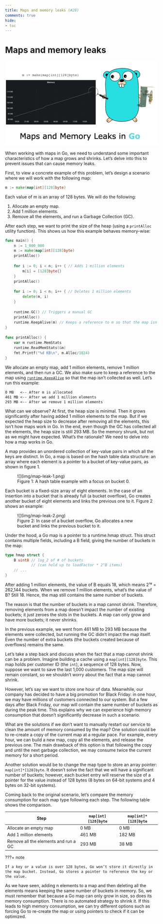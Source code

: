 ```yaml
---
title: Maps and memory leaks (#28)
comments: true
hide:
- toc
---
```


# Maps and memory leaks

![](img/28-maps-memory-leaks.png)

When working with maps in Go, we need to understand some important characteristics of how a map grows and shrinks. Let’s delve into this to prevent issues that can cause memory leaks.

First, to view a concrete example of this problem, let’s design a scenario where we will work with the following map:

```go
m := make(map[int][128]byte)
```

Each value of m is an array of 128 bytes. We will do the following:

1. Allocate an empty map.
2. Add 1 million elements.
3. Remove all the elements, and run a Garbage Collection (GC).

After each step, we want to print the size of the heap (using a `printAlloc` utility function). This shows us how this example behaves memory-wise:

```go
func main() {
	n := 1_000_000
	m := make(map[int][128]byte)
	printAlloc()

	for i := 0; i < n; i++ { // Adds 1 million elements
		m[i] = [128]byte{}
	}
	printAlloc()

	for i := 0; i < n; i++ { // Deletes 1 million elements
		delete(m, i)
	}

	runtime.GC() // Triggers a manual GC
	printAlloc()
	runtime.KeepAlive(m) // Keeps a reference to m so that the map isn’t collected
}

func printAlloc() {
	var m runtime.MemStats
	runtime.ReadMemStats(&m)
	fmt.Printf("%d KB\n", m.Alloc/1024)
}
```

We allocate an empty map, add 1 million elements, remove 1 million elements, and then run a GC. We also make sure to keep a reference to the map using [`runtime.KeepAlive`](https://pkg.go.dev/runtime#KeepAlive) so that the map isn’t collected as well. Let’s run this example:

```
0 MB   <-- After m is allocated
461 MB <-- After we add 1 million elements
293 MB <-- After we remove 1 million elements
```

What can we observe? At first, the heap size is minimal. Then it grows significantly after having added 1 million elements to the map. But if we expected the heap size to decrease after removing all the elements, this isn’t how maps work in Go. In the end, even though the GC has collected all the elements, the heap size is still 293 MB. So the memory shrunk, but not as we might have expected. What’s the rationale? We need to delve into how a map works in Go.

A map provides an unordered collection of key-value pairs in which all the keys are distinct. In Go, a map is based on the hash table data structure: an array where each element is a pointer to a bucket of key-value pairs, as shown in figure 1.

<figure markdown>
  ![](img/map-leak-1.png)
  <figcaption>Figure 1: A hash table example with a focus on bucket 0.</figcaption>
</figure>

Each bucket is a fixed-size array of eight elements. In the case of an insertion into a bucket that is already full (a bucket overflow), Go creates another bucket of eight elements and links the previous one to it. Figure 2 shows an example:

<figure markdown>
  ![](img/map-leak-2.png)
  <figcaption>Figure 2: In case of a bucket overflow, Go allocates a new bucket and links the previous bucket to it.</figcaption>
</figure>


Under the hood, a Go map is a pointer to a runtime.hmap struct. This struct contains multiple fields, including a B field, giving the number of buckets in the map:

```go
type hmap struct {
    B uint8 // log_2 of # of buckets
            // (can hold up to loadFactor * 2^B items)
    // ...
}
```

After adding 1 million elements, the value of B equals 18, which means 2¹⁸ = 262,144 buckets. When we remove 1 million elements, what’s the value of B? Still 18. Hence, the map still contains the same number of buckets.

The reason is that the number of buckets in a map cannot shrink. Therefore, removing elements from a map doesn’t impact the number of existing buckets; it just zeroes the slots in the buckets. A map can only grow and have more buckets; it never shrinks.

In the previous example, we went from 461 MB to 293 MB because the elements were collected, but running the GC didn’t impact the map itself. Even the number of extra buckets (the buckets created because of overflows) remains the same.

Let’s take a step back and discuss when the fact that a map cannot shrink can be a problem. Imagine building a cache using a `map[int][128]byte`. This map holds per customer ID (the `int`), a sequence of 128 bytes. Now, suppose we want to save the last 1,000 customers. The map size will remain constant, so we shouldn’t worry about the fact that a map cannot shrink.

However, let’s say we want to store one hour of data. Meanwhile, our company has decided to have a big promotion for Black Friday: in one hour, we may have millions of customers connected to our system. But a few days after Black Friday, our map will contain the same number of buckets as during the peak time. This explains why we can experience high memory consumption that doesn’t significantly decrease in such a scenario.

What are the solutions if we don’t want to manually restart our service to clean the amount of memory consumed by the map? One solution could be to re-create a copy of the current map at a regular pace. For example, every hour, we can build a new map, copy all the elements, and release the previous one. The main drawback of this option is that following the copy and until the next garbage collection, we may consume twice the current memory for a short period.

Another solution would be to change the map type to store an array pointer: `map[int]*[128]byte`. It doesn’t solve the fact that we will have a significant number of buckets; however, each bucket entry will reserve the size of a pointer for the value instead of 128 bytes (8 bytes on 64-bit systems and 4 bytes on 32-bit systems).

Coming back to the original scenario, let’s compare the memory consumption for each map type following each step. The following table shows the comparison.

| Step  | `map[int][128]byte`  | `map[int]*[128]byte`  |
|---|---|---|
|  Allocate an empty map | 0 MB  | 0 MB  |
|  Add 1 million elements | 461 MB  |  182 MB |
| Remove all the elements and run a GC  |  293 MB | 38 MB  |

???+ note

    If a key or a value is over 128 bytes, Go won’t store it directly in the map bucket. Instead, Go stores a pointer to reference the key or the value.

As we have seen, adding n elements to a map and then deleting all the elements means keeping the same number of buckets in memory. So, we must remember that because a Go map can only grow in size, so does its memory consumption. There is no automated strategy to shrink it. If this leads to high memory consumption, we can try different options such as forcing Go to re-create the map or using pointers to check if it can be optimized.
